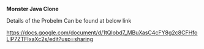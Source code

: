 **Monster Java Clone**

Details of the Probelm Can be found at below link

https://docs.google.com/document/d/1tQIobd7_MBuXasC4cFY8g2c8CFHfoLlP7ZTFIxaXc2s/edit?usp=sharing
